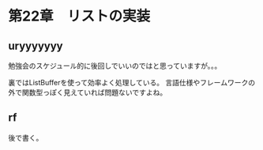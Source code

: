 # 第22章　リストの実装

## uryyyyyyy

勉強会のスケジュール的に後回しでいいのではと思っていますが。。。

裏ではListBufferを使って効率よく処理している。
言語仕様やフレームワークの外で関数型っぽく見えていれば問題ないですよね。


## rf

後で書く。


